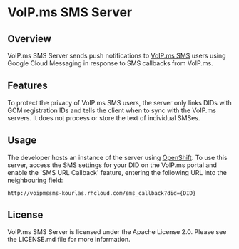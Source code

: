 # VoIP.ms SMS Server #

## Overview ##

VoIP.ms SMS Server sends push notifications to [VoIP.ms SMS](https://github.com/michaelkourlas/voipms-sms-client) users
using Google Cloud Messaging in response to SMS callbacks from VoIP.ms.

## Features ##

To protect the privacy of VoIP.ms SMS users, the server only links DIDs with GCM registration IDs and tells the client 
when to sync with the VoIP.ms servers. It does not process or store the text of individual SMSes.

## Usage ##

The developer hosts an instance of the server using [OpenShift](https://voipmssms-kourlas.rhcloud.com/). To use this
server, access the SMS settings for your DID on the VoIP.ms portal and enable the 'SMS URL Callback' feature, entering
the following URL into the neighbouring field:

    http://voipmssms-kourlas.rhcloud.com/sms_callback?did={DID}

## License ##

VoIP.ms SMS Server is licensed under the Apache License 2.0. Please see the LICENSE.md file for more information.
